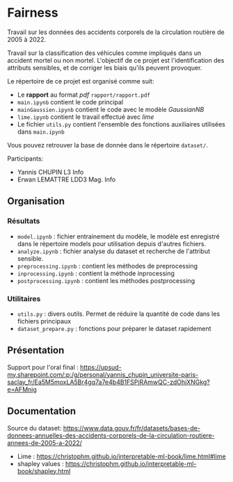 # Fairness

Travail sur les données des accidents corporels de la circulation routière de 2005 à 2022.

Travail sur la classification des véhicules comme impliqués dans un accident mortel ou non mortel.
L'objectif de ce projet est l'identification des attributs sensibles, et de corriger les biais qu'ils peuvent provoquer.

Le répertoire de ce projet est organisé comme suit:
- Le **rapport** au format *pdf* `rapport/rapport.pdf`
- `main.ipynb` contient le code principal
- `mainGaussien.ipynb` contient le code avec le modèle *GaussianNB*
- `lime.ipynb` contient le travail effectué avec *lime*
- Le fichier `utils.py` contient l'ensemble des fonctions auxiliaires utilisées dans `main.ipynb`

Vous pouvez retrouver la base de donnée dans le répertoire `dataset/`.


Participants:
- Yannis CHUPIN L3 Info
- Erwan LEMATTRE LDD3 Mag. Info

## Organisation

### Résultats
- `model.ipynb` : fichier entrainement du modèle, le modèle est enregistré dans le répertoire models pour utilisation depuis d'autres fichiers.
- `analyze.ipynb` : fichier analyse du dataset et recherche de l'attribut sensible.
- `preprocessing.ipynb` : contient les méthodes de preprocessing
- `inprocessing.ipynb` : contient la méthode inprocessing
- `postprocessing.ipynb` : contient les méthodes postprocessing

### Utilitaires
- `utils.py` : divers outils. Permet de réduire la quantité de code dans les fichiers principaux
- `dataset_prepare.py` : fonctions pour préparer le dataset rapidement

## Présentation

Support pour l'oral final : https://upsud-my.sharepoint.com/:p:/g/personal/yannis_chupin_universite-paris-saclay_fr/Ea5M5moxLA5Br4gq7a7e4b4B1FSPjRAmwQC-zdOhjXNGkg?e=AFMnig 

## Documentation

Source du dataset: https://www.data.gouv.fr/fr/datasets/bases-de-donnees-annuelles-des-accidents-corporels-de-la-circulation-routiere-annees-de-2005-a-2022/


- Lime : https://christophm.github.io/interpretable-ml-book/lime.html#lime
- shapley values : https://christophm.github.io/interpretable-ml-book/shapley.html

